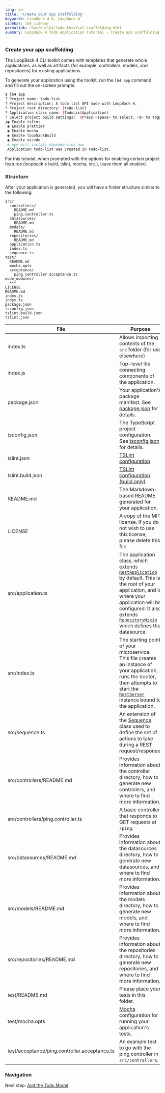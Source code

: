 ```yaml
---
lang: en
title: 'Create your app scaffolding'
keywords: LoopBack 4.0, LoopBack 4
sidebar: lb4_sidebar
permalink: /doc/en/lb4/todo-tutorial-scaffolding.html
summary: LoopBack 4 Todo Application Tutorial - Create app scaffolding
---
```


### Create your app scaffolding

The LoopBack 4 CLI toolkit comes with templates that generate whole
applications, as well as artifacts (for example, controllers, models, and
repositories) for existing applications.

To generate your application using the toolkit, run the `lb4 app` command and
fill out the on-screen prompts:

```sh
$ lb4 app
? Project name: todo-list
? Project description: A todo list API made with LoopBack 4.
? Project root directory: (todo-list)
? Application class name: (TodoListApplication)
? Select project build settings:  (Press <space> to select, <a> to toggle all, <i> to inverse selection)
❯◉ Enable tslint
 ◉ Enable prettier
 ◉ Enable mocha
 ◉ Enable loopbackBuild
 ◉ Enable vscode
 # npm will install dependencies now
 Application todo-list was created in todo-list.
```

For this tutorial, when prompted with the options for enabling certain project
features (loopback's build, tslint, mocha, etc.), leave them all enabled.

### Structure

After your application is generated, you will have a folder structure similar to
the following:

```text
src/
  controllers/
    README.md
    ping.controller.ts
  datasources/
    README.md
  models/
    README.md
  repositories/
    README.md
  application.ts
  index.ts
  sequence.ts
test/
  README.md
  mocha.opts
  acceptance/
    ping.controller.acceptance.ts
node_modules/
  ***
LICENSE
README.md
index.js
index.ts
package.json
tsconfig.json
tslint.build.json
tslint.json
```

| File                                          | Purpose                                                                                                                                                                                                                                                                                                                                                                                   |
| --------------------------------------------- | ----------------------------------------------------------------------------------------------------------------------------------------------------------------------------------------------------------------------------------------------------------------------------------------------------------------------------------------------------------------------------------------- |
| index.ts                                      | Allows importing contents of the `src` folder (for use elsewhere)                                                                                                                                                                                                                                                                                                                         |
| index.js                                      | Top-level file connecting components of the application.                                                                                                                                                                                                                                                                                                                                  |
| package.json                                  | Your application's package manifest. See [package.json](https://docs.npmjs.com/files/package.json) for details.                                                                                                                                                                                                                                                                           |
| tsconfig.json                                 | The TypeScript project configuration. See [tsconfig.json](http://www.typescriptlang.org/docs/handbook/tsconfig-json.html) for details.                                                                                                                                                                                                                                                    |
| tslint.json                                   | [TSLint configuration](https://palantir.github.io/tslint/usage/tslint-json/)                                                                                                                                                                                                                                                                                                              |
| tslint.build.json                             | [TSLint configuration (build only)](https://palantir.github.io/tslint/usage/tslint-json/)                                                                                                                                                                                                                                                                                                 |
| README.md                                     | The Markdown-based README generated for your application.                                                                                                                                                                                                                                                                                                                                 |
| LICENSE                                       | A copy of the MIT license. If you do not wish to use this license, please delete this file.                                                                                                                                                                                                                                                                                               |
| src/application.ts                            | The application class, which extends [`RestApplication`](http://apidocs.strongloop.com/@loopback%2fdocs/rest.html#RestApplication) by default. This is the root of your application, and is where your application will be configured. It also extends [`RepositoryMixin`](https://apidocs.strongloop.com/@loopback%2fdocs/repository.html#RepositoryMixin) which defines the datasource. |
| src/index.ts                                  | The starting point of your microservice. This file creates an instance of your application, runs the booter, then attempts to start the [`RestServer`](http://apidocs.strongloop.com/@loopback%2fdocs/rest.html#RestServer) instance bound to the application.                                                                                                                            |
| src/sequence.ts                               | An extension of the [Sequence](Sequence.md) class used to define the set of actions to take during a REST request/response.                                                                                                                                                                                                                                                               |
| src/controllers/README.md                     | Provides information about the controller directory, how to generate new controllers, and where to find more information.                                                                                                                                                                                                                                                                 |
| src/controllers/ping.controller.ts            | A basic controller that responds to GET requests at `/ping`.                                                                                                                                                                                                                                                                                                                              |
| src/datasources/README.md                     | Provides information about the datasources directory, how to generate new datasources, and where to find more information.                                                                                                                                                                                                                                                                |
| src/models/README.md                          | Provides information about the models directory, how to generate new models, and where to find more information.                                                                                                                                                                                                                                                                          |
| src/repositories/README.md                    | Provides information about the repositories directory, how to generate new repositories, and where to find more information.                                                                                                                                                                                                                                                              |
| test/README.md                                | Please place your tests in this folder.                                                                                                                                                                                                                                                                                                                                                   |
| test/mocha.opts                               | [Mocha](https://mochajs.org/) configuration for running your application's tests.                                                                                                                                                                                                                                                                                                         |
| test/acceptance/ping.controller.acceptance.ts | An example test to go with the ping controller in `src/controllers`.                                                                                                                                                                                                                                                                                                                      |

### Navigation

Next step: [Add the Todo Model](todo-tutorial-model.md)
